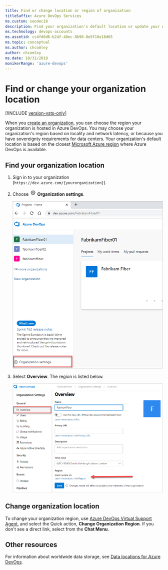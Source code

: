 ```yaml
---
title: Find or change location or region of organization 
titleSuffix: Azure DevOps Services
ms.custom: seodec18
description: Find your organization's default location or update your organization location or region in Azure DevOps
ms.technology: devops-accounts
ms.assetid: cc4fd0d6-b24f-48ec-8b90-8e5f18e18d65
ms.topic: conceptual
ms.author: chcomley
author: chcomley
ms.date: 10/31/2019
monikerRange: 'azure-devops'
---
```


# Find or change your organization location

[!INCLUDE [version-vsts-only](../../includes/version-vsts-only.md)]

When you [create an organization](create-organization.md), you can choose the region your organization is hosted in Azure DevOps. You may choose your organization's region based on locality and network latency, or because you have sovereignty requirements for data centers. Your organization's default location is based on the closest [Microsoft Azure region](https://azure.microsoft.com/regions) where Azure DevOps is available.

## Find your organization location

1. Sign in to your organization (```https://dev.azure.com/{yourorganization}```).

2. Choose ![gear icon](../../media/icons/gear-icon.png) **Organization settings**.

   ![Choose the gear icon, Organization settings](../../media/settings/open-admin-settings-vert.png)
3. Select **Overview**. The region is listed below.

   ![Find the region under the organization settings](media/change-organization-location/organization-settings-region.png)

## Change organization location

To change your organization region, use [Azure DevOps Virtual Support Agent](https://azuredevopsvirtualagent.azurewebsites.net/), and select the Quick action, **Change Organization Region**. If you don't see a direct link, select from the **Chat Menu**.

## Other resources

For information about worldwide data storage, see [Data locations for Azure DevOps](../security/data-location.md).
